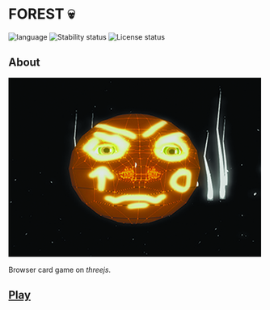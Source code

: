 # FOREST :skull: # 

![language](https://img.shields.io/badge/code-javascript-green.svg) 
![Stability status](https://img.shields.io/badge/stability-stable-green.svg) 
![License status](https://img.shields.io/badge/license-Beerware-green.svg) 


About
------------   
![pic](https://raw.githubusercontent.com/fire888/forest/master/src/Assets/preview.jpg)  

Browser card game on *threejs*.  
  
## [Play](http://js.otrisovano.ru/tests/190710_kolobok/)
